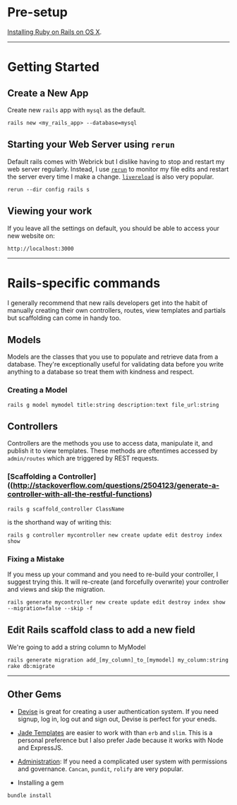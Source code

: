# Pre-setup

[Installing Ruby on Rails on OS X](http://www.chrisjmendez.com/2016/05/06/installing-ruby-on-rails-on-osx-using-rbenv/).



---



# Getting Started


## Create a New App

Create new ```rails``` app with ```mysql``` as the default.
```language-bash
rails new <my_rails_app> --database=mysql
```


## Starting your Web Server using ```rerun```

Default rails comes with Webrick but I dislike having to stop and restart my web server regularly. Instead, I use [```rerun```](https://github.com/alexch/rerun) to monitor my file edits and restart the server every time I make a change. [```livereload```](https://github.com/guard/guard-livereload) is also very popular.


```language-bash
rerun --dir config rails s
```


## Viewing your work

If you leave all the settings on default, you should be able to access your new website on: 
```
http://localhost:3000
```


---




# Rails-specific commands

I generally recommend that new rails developers get into the habit of manually creating their own controllers, routes, view templates and partials but scaffolding can come in handy too.


## Models

Models are the classes that you use to populate and retrieve data from a database. They're exceptionally useful for validating data before you write anything to a database so treat them with kindness and respect. 

### Creating a Model
```language-bash
rails g model mymodel title:string description:text file_url:string
```



## Controllers

Controllers are the methods you use to access data, manipulate it, and publish it to view templates.  These methods are oftentimes accessed by ```admin/routes``` which are triggered by REST requests. 

### [Scaffolding a Controller]((http://stackoverflow.com/questions/2504123/generate-a-controller-with-all-the-restful-functions)

```language-bash
rails g scaffold_controller ClassName
```

is the shorthand way of writing this:

```language-bash
rails g controller mycontroller new create update edit destroy index show
```

### Fixing a Mistake

If you mess up your command and you need to re-build your controller, I suggest trying this. It will re-create (and forcefully overwrite) your controller and views and skip the migration. 

```language-bash
rails generate mycontroller new create update edit destroy index show --migration=false --skip -f
```


## Edit Rails scaffold class to add a new field

We're going to add a string column to MyModel
```
rails generate migration add_[my_column]_to_[mymodel] my_column:string
rake db:migrate
```

---



## Other Gems

- [Devise](https://github.com/plataformatec/devise) is great for creating a user authentication system. If you need signup, log in, log out and sign out, Devise is perfect for your eneds.

- [Jade Templates](http://www.sitepoint.com/integrating-jade-templates-into-rails-for-cleaner-templates/) are easier to work with than ```erb``` and ```slim```. This is a personal preference but I also prefer Jade because it works with Node and ExpressJS.

- [Administration](): If you need a complicated user system with permissions and governance. ```Cancan```, ```pundit```, ```rolify``` are very popular. 


- Installing a gem 

```
bundle install
```

